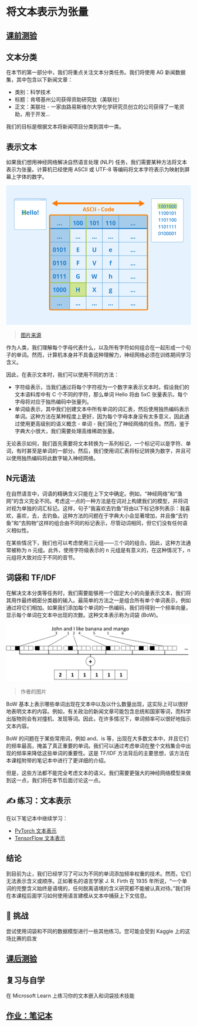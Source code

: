 # 将文本表示为张量



## [ 课前测验](https://red-field-0a6ddfd03.1.azurestaticapps.net/quiz/113)



##  文本分类



在本节的第一部分中，我们将重点关注文本分类任务。我们将使用 AG 新闻数据集，其中包含以下新闻文章：

-  类别：科学技术
- 标题：肯塔基州公司获得资助研究肽（美联社）
- 正文：美联社 - 一家由路易斯维尔大学化学研究员创立的公司获得了一笔资助，用于开发...

我们的目标是根据文本将新闻项目分类到其中一类。

##  表示文本



如果我们想用神经网络解决自然语言处理 (NLP) 任务，我们需要某种方法将文本表示为张量。计算机已经使用 ASCII 或 UTF-8 等编码将文本字符表示为映射到屏幕上字体的数字。

[![Image showing diagram mapping a character to an ASCII and binary representation](https://github.com/happyzjp/AI-For-Beginners/raw/main/translations/zh_cn/5-NLP/13-TextRep/images/ascii-character-map.png)](https://github.com/happyzjp/AI-For-Beginners/blob/main/translations/zh_cn/5-NLP/13-TextRep/images/ascii-character-map.png)

> [ 图片来源](https://www.seobility.net/en/wiki/ASCII)

作为人类，我们理解每个字母代表什么，以及所有字符如何组合在一起形成一个句子的单词。然而，计算机本身并不具备这种理解力，神经网络必须在训练期间学习含义。

因此，在表示文本时，我们可以使用不同的方法：

- 字符级表示，当我们通过将每个字符视为一个数字来表示文本时。假设我们的文本语料库中有 C 个不同的字符，那么单词 Hello 将由 5xC 张量表示。每个字母将对应于独热编码中张量列。
- 单词级表示，其中我们创建文本中所有单词的词汇表，然后使用独热编码表示单词。这种方法在某种程度上更好，因为每个字母本身没有太多意义，因此通过使用更高级别的语义概念 - 单词 - 我们简化了神经网络的任务。然而，鉴于字典大小很大，我们需要处理高维稀疏张量。

无论表示如何，我们首先需要将文本转换为一系列标记，一个标记可以是字符、单词，有时甚至是单词的一部分。然后，我们使用词汇表将标记转换为数字，并且可以使用独热编码将此数字输入神经网络。

##  N元语法



在自然语言中，词语的精确含义只能在上下文中确定。例如，“神经网络”和“渔网”的含义完全不同。考虑这一点的一种方法是在词对上构建我们的模型，并将词对视为单独的词汇标记。这样，句子“我喜欢去钓鱼”将由以下标记序列表示：我喜欢，喜欢，去，去钓鱼。这种方法的问题在于字典大小会显著增加，并且像“去钓鱼”和“去购物”这样的组合由不同的标记表示，尽管动词相同，但它们没有任何语义相似性。

在某些情况下，我们也可以考虑使用三元组——三个词的组合。因此，这种方法通常被称为 n 元组。此外，使用字符级表示的 n 元组是有意义的，在这种情况下，n 元组将大致对应于不同的音节。

##  词袋和 TF/IDF



在解决文本分类等任务时，我们需要能够用一个固定大小的向量表示文本，我们将其用作最终稠密分类器的输入。最简单的方法之一是组合所有单个单词表示，例如通过将它们相加。如果我们添加每个单词的一热编码，我们将得到一个频率向量，显示每个单词在文本中出现的次数。这种文本表示称为词袋 (BoW)。

[![img](https://github.com/happyzjp/AI-For-Beginners/raw/main/translations/zh_cn/5-NLP/13-TextRep/images/bow.png)](https://github.com/happyzjp/AI-For-Beginners/blob/main/translations/zh_cn/5-NLP/13-TextRep/images/bow.png)

> 作者的图片

BoW 基本上表示哪些单词出现在文本中以及以什么数量出现，这实际上可以很好地表明文本的内容。例如，有关政治的新闻文章可能包含总统和国家等词，而科学出版物则会有对撞机、发现等词。因此，在许多情况下，单词频率可以很好地指示文本内容。

BoW 的问题在于某些常用词，例如 and、is 等，出现在大多数文本中，并且它们的频率最高，掩盖了真正重要的单词。我们可以通过考虑单词在整个文档集合中出现的频率来降低这些单词的重要性。这是 TF/IDF 方法背后的主要思想，该方法在本课程附带的笔记本中进行了更详细的介绍。

但是，这些方法都不能完全考虑文本的语义。我们需要更强大的神经网络模型来做到这一点，我们将在本节后面讨论这一点。

## ✍️ 练习：文本表示



在以下笔记本中继续学习：

- [PyTorch 文本表示](https://github.com/happyzjp/AI-For-Beginners/blob/main/translations/zh_cn/5-NLP/13-TextRep/TextRepresentationPyTorch.ipynb)
- [TensorFlow 文本表示](https://github.com/happyzjp/AI-For-Beginners/blob/main/translations/zh_cn/5-NLP/13-TextRep/TextRepresentationTF.ipynb)

##  结论



到目前为止，我们已经学习了可以为不同的单词添加频率权重的技术。然而，它们无法表示含义或顺序。正如著名的语言学家 J. R. Firth 在 1935 年所说，“一个单词的完整含义始终是语境的，任何脱离语境的含义研究都不能被认真对待。”我们将在本课程后面学习如何使用语言建模从文本中捕获上下文信息。

##  🚀 挑战



尝试使用词袋和不同的数据模型进行一些其他练习。您可能会受到 Kaggle 上的这场比赛的启发

## [ 课后测验](https://red-field-0a6ddfd03.1.azurestaticapps.net/quiz/213)



##  复习与自学



在 Microsoft Learn 上练习你的文本嵌入和词袋技术技能

## [ 作业：笔记本](https://github.com/happyzjp/AI-For-Beginners/blob/main/translations/zh_cn/5-NLP/13-TextRep/assignment.md)
